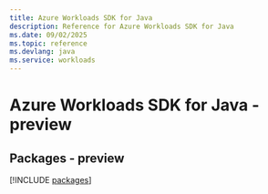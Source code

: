 ```yaml
---
title: Azure Workloads SDK for Java
description: Reference for Azure Workloads SDK for Java
ms.date: 09/02/2025
ms.topic: reference
ms.devlang: java
ms.service: workloads
---
```

# Azure Workloads SDK for Java - preview
## Packages - preview
[!INCLUDE [packages](workloads-index.md)]
